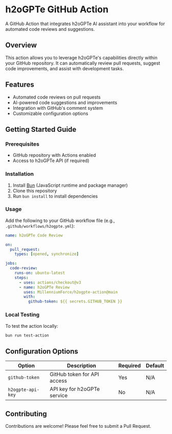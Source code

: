# h2oGPTe GitHub Action

A GitHub Action that integrates h2oGPTe AI assistant into your workflow for automated code reviews and suggestions.

## Overview

This action allows you to leverage h2oGPTe's capabilities directly within your GitHub repository. It can automatically review pull requests, suggest code improvements, and assist with development tasks.

## Features

- Automated code reviews on pull requests
- AI-powered code suggestions and improvements
- Integration with GitHub's comment system
- Customizable configuration options

## Getting Started Guide

### Prerequisites

- GitHub repository with Actions enabled
- Access to h2oGPTe API (if required)

### Installation

1. Install [Bun](https://bun.sh/docs/installation) (JavaScript runtime and package manager)
2. Clone this repository
3. Run `bun install` to install dependencies

### Usage

Add the following to your GitHub workflow file (e.g., `.github/workflows/h2ogpte.yml`):

```yaml
name: h2oGPTe Code Review

on:
  pull_request:
    types: [opened, synchronize]

jobs:
  code-review:
    runs-on: ubuntu-latest
    steps:
      - uses: actions/checkout@v3
      - name: h2oGPTe Review
        uses: MillenniumForce/h2ogpte-action@main
        with:
          github-token: ${{ secrets.GITHUB_TOKEN }}
```

### Local Testing

To test the action locally:

```bash
bun run test-action
```

## Configuration Options

| Option | Description | Required | Default |
|--------|-------------|----------|--------|
| `github-token` | GitHub token for API access | Yes | N/A |
| `h2ogpte-api-key` | API key for h2oGPTe service | No | N/A |

## Contributing

Contributions are welcome! Please feel free to submit a Pull Request.
